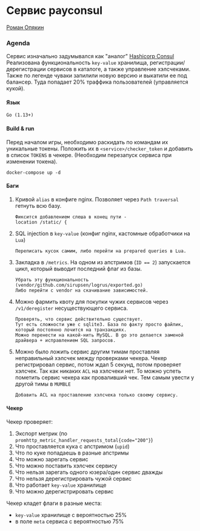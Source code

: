 # Сервис payconsul

[Роман Опякин](https://t.me/sinketsu)

### Agenda
Сервис изначально задумывался как "аналог" [Hashicorp Consul](https://www.consul.io/)
Реализована функциональность `key-value` хранилища, регистрации/дерегистрации сервисов в каталоге, а также управление хэлсчеками.
Также по легенде чуваки запилили новую версию и выкатили ее под балансер. Туда попадает 20% траффика пользователей (управляется кукой).

#### Язык
`Go (1.13+)`

#### Build & run

Перед началом игры, необходимо раскидать по командам их уникальные токены. Положить их в `<service>/checker_token` и добавить в 
список `TOKENS` в чекере. (Необходим перезапуск сервиса при изменении токена).

```shell script
docker-compose up -d
```

#### Баги
1. Кривой `alias` в конфиге nginx. Позволяет через `Path traversal` гетнуть всю базу.
    ```
    Фиксится добавлением слеша в конец пути - 
   location /static/ {
    ```
2. SQL injection в `key-value` (конфиг nginx, кастомные обработчики на `Lua`)
    ```
    Переписать кусок самим, либо перейти на prepared queries в Lua.
    ```

3. Закладка в `/metrics`. На одном из апстримов (`ID == 2`) запускается цикл, который выводит последний флаг из базы.
    ```
    Убрать эту функциональность (vendor/github.com/sirupsen/logrus/exported.go)
    Либо перейти с vendor на скачивание зависимостей.
    ```

4. Можно фармить квоту для покупки чужих сервисов через `/v1/deregister` несуществующего сервиса.
    ```
    Проверять, что сервис действительно существует.
    Тут есть сложности уже с sqlite3. База по факту просто файлик, который постоянно лочится на транзакциях.
    Можно перенести на какой-нить MySQL. В go это делается заменой драйвера + исправлением SQL запросов.
    ```

5. Можно было ложить сервис другим тимам проставляя неправильный хэлсчек между проверками чекера.
Чекер регистрировал сервис, потом ждал 5 секунд, потом проверяет хэлсчек. Так как никаких `ACL` на хэлсчеки нет. 
То можно успеть пометить сервис чекера как проваливший чек. Тем самым увести у другой тимы в `MUMBLE`
    ```
    Добавить ACL на проставление хэлсчека только своему сервису.
    ```
   
   
#### Чекер
Чекер проверяет:
1. Экспорт метрик (по `promhttp_metric_handler_requests_total{code="200"}`)
2. Что проставляется кука с апстримом (`upid`)
3. Что по куке попадаешь в разные апстримы
4. Что можно зарегать сервис
5. Что можно поставить хэлсчек сервису
6. Что нельзя зарегать одного юзера/один сервис дважды
7. Что нельзя дерегистрировать чужой сервис
8. Что работает `key-value` хранилище
9. Что можно дерегистрировать сервис

Чекер кладет флаги в разные места:
* `key-value` хранилище с вероятностью 25%
* в поле `meta` сервиса с вероятностью 75%
